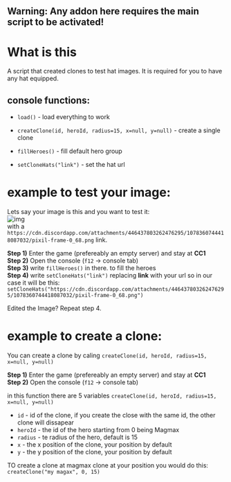 Warning: Any addon here requires the main script to be activated!
--
#
# What is this
A script that created clones to test hat images. It is required for you to have any hat equipped.

console functions:
--
* `load()` - load everything to work

* `createClone(id, heroId, radius=15, x=null, y=null)` - create a single clone

* `fillHeroes()` - fill default hero group

* `setCloneHats("link")` - set the hat url

# example to test your image:

Lets say your image is this and you want to test it:  
![img](https://cdn.discordapp.com/attachments/446437803262476295/1078360744418087032/pixil-frame-0_68.png)  
with a `https://cdn.discordapp.com/attachments/446437803262476295/1078360744418087032/pixil-frame-0_68.png` link.

**Step 1)** Enter the game (prefereably an empty server) and stay at **CC1**  
**Step 2)** Open the console (`f12` -> console tab)  
**Step 3)** write `fillHeroes()` in there. to fill the heroes  
**Step 4)** write `setCloneHats("link")` replacing **link** with your url so in our case it will be this:  `setCloneHats("https://cdn.discordapp.com/attachments/446437803262476295/1078360744418087032/pixil-frame-0_68.png")`  

Edited the Image? Repeat step 4.

# example to create a clone:

You can create a clone by caling 
`createClone(id, heroId, radius=15, x=null, y=null)`

**Step 1)** Enter the game (prefereably an empty server) and stay at **CC1**  
**Step 2)** Open the console (`f12` -> console tab)  

in this function there are 5 variables `createClone(id, heroId, radius=15, x=null, y=null)`
* `id` - id of the clone, if you create the close with the same id, the other clone will dissapear  
* `heroId` - the id of the hero starting from 0 being Magmax  
* `radius` - te radius of the hero, default is 15  
* `x` - the x position of the clone, your position by default  
* `y` - the y position of the clone, your position by default

TO create a clone at magmax clone at your position you would do this:
`createClone("my magax", 0, 15)`